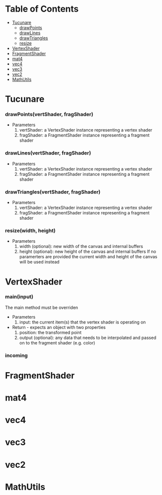 # Table of Contents
* [Tucunare](#tucunare)
  * [drawPoints](#drawpointsvertshader-fragshader)
  * [drawLines](#drawlinesvertshader-fragshader)
  * [drawTriangles](#drawtrianglesvertshader-fragshader)
  * [resize](#resizewidth-height)
* [VertexShader](#vertexshader)
* [FragmentShader](#fragmentshader)
* [mat4](#mat4)
* [vec4](#vec4)
* [vec3](#vec3)
* [vec2](#vec2)
* [MathUtils](#mathutils)

# Tucunare
### drawPoints(vertShader, fragShader)
* Parameters
  1. vertShader: a VertexShader instance representing a vertex shader
  2. fragShader: a FragmentShader instance representing a fragment shader

### drawLines(vertShader, fragShader)
* Parameters
  1. vertShader: a VertexShader instance representing a vertex shader
  2. fragShader: a FragmentShader instance representing a fragment shader

### drawTriangles(vertShader, fragShader)
* Parameters
  1. vertShader: a VertexShader instance representing a vertex shader
  2. fragShader: a FragmentShader instance representing a fragment shader

### resize(width, height)
* Parameters
  1. width (optional): new width of the canvas and internal buffers
  2. height (optional): new height of the canvas and internal buffers
If no paramerters are provided the current width and height of the canvas will be used instead

# VertexShader
### main(input)
The main method must be overriden
* Parameters
  1. input: the current item(s) that the vertex shader is operating on
* Return - expects an object with two properties
  1. position: the transformed point
  2. output (optional): any data that needs to be interpolated and passed on to the fragment shader (e.g. color)

### incoming

# FragmentShader
# mat4
# vec4
# vec3
# vec2
# MathUtils
